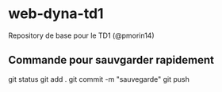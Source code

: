 # web-dyna-td1
Repository de base pour le TD1 (@pmorin14)

## Commande pour sauvgarder rapidement
git status
git add .
git commit -m "sauvegarde"
git push
